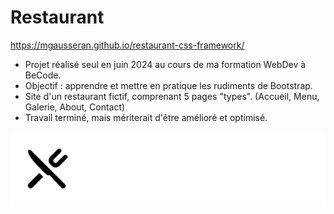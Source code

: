 # Restaurant

https://mgausseran.github.io/restaurant-css-framework/

- Projet réalisé seul en juin 2024 au cours de ma formation WebDev à BeCode.
- Objectif : apprendre et mettre en pratique les rudiments de Bootstrap.
- Site d'un restaurant fictif, comprenant 5 pages "types". (Accueil, Menu, Galerie, About, Contact)
- Travail terminé, mais mériterait d'être amélioré et optimisé.



![Nougaro](https://github.com/MGausseran/restaurant-css-framework/blob/main/images/logo-no-background.png)
